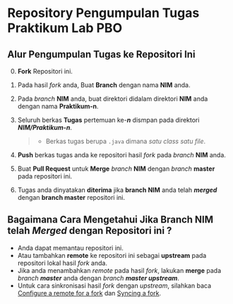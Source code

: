 # Repository Pengumpulan Tugas Praktikum Lab PBO

## Alur Pengumpulan Tugas ke Repositori Ini
0. **Fork** Repositori ini.
1. Pada hasil *fork* anda, Buat **Branch** dengan nama **NIM** anda.
2. Pada *branch* **NIM** anda, buat direktori didalam direktori **NIM** anda dengan nama **Praktikum-n**.
 
3. Seluruh berkas **Tugas** pertemuan ke-_**n**_ dismpan pada direktori _**NIM/Praktikum-n**_.
   > - Berkas tugas berupa  `.java` dimana *satu class satu file*.
4. **Push** berkas tugas anda ke repositori hasil *fork* pada *branch* **NIM** anda.
5. Buat **Pull Request** untuk **Merge** *branch* **NIM** dengan *branch* **master** pada repositori ini.
6. Tugas anda dinyatakan **diterima** jika **branch NIM** anda telah _**merged**_ dengan **branch master** repositori ini.  

## Bagaimana Cara Mengetahui Jika **Branch NIM** telah _**Merged**_ dengan Repositori ini ?
 - Anda dapat memantau repositori ini.
 - Atau tambahkan **remote** ke repositori ini sebagai **upstream** pada repositori lokal hasil *fork* anda.
 - Jika anda menambahkan *remote* pada hasil *fork*, lakukan **merge** pada _branch **master**_ anda dengan _branch **master upstream**_.
 - Untuk cara sinkronisasi hasil *fork* dengan *upstream*, silahkan baca [Configure a remote for a fork](https://help.github.com/en/articles/configuring-a-remote-for-a-fork) dan [Syncing a fork](https://help.github.com/en/articles/syncing-a-fork).
